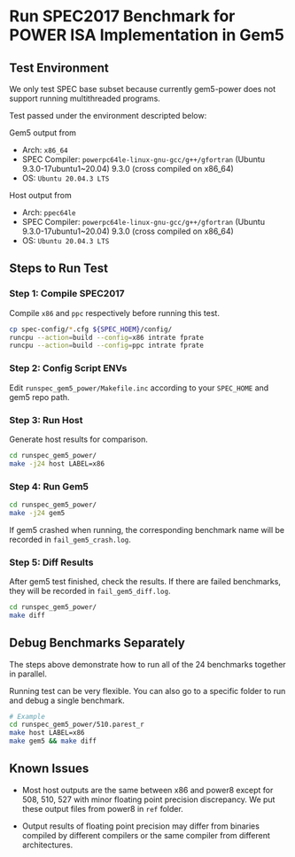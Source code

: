 # Run SPEC2017 Benchmark for POWER ISA Implementation in Gem5

## Test Environment

We only test SPEC base subset because currently gem5-power does not support running multithreaded programs.

Test passed under the environment descripted below:

Gem5 output from
- Arch: `x86_64`
- SPEC Compiler: `powerpc64le-linux-gnu-gcc/g++/gfortran` (Ubuntu 9.3.0-17ubuntu1~20.04) 9.3.0 (cross compiled on x86_64)
- OS: `Ubuntu 20.04.3 LTS`

Host output from
- Arch: `ppec64le`
- SPEC Compiler: `powerpc64le-linux-gnu-gcc/g++/gfortran` (Ubuntu 9.3.0-17ubuntu1~20.04) 9.3.0 (cross compiled on x86_64)
- OS: `Ubuntu 20.04.3 LTS`



##  Steps to Run Test

### Step 1: Compile SPEC2017

Compile `x86` and `ppc` respectively before running this test.
```bash
cp spec-config/*.cfg ${SPEC_HOEM}/config/
runcpu --action=build --config=x86 intrate fprate
runcpu --action=build --config=ppc intrate fprate
```

### Step 2: Config Script ENVs

Edit `runspec_gem5_power/Makefile.inc` according to your `SPEC_HOME` and gem5 repo path.

### Step 3: Run Host

Generate host results for comparison.

```bash
cd runspec_gem5_power/
make -j24 host LABEL=x86
```

### Step 4: Run Gem5

```bash
cd runspec_gem5_power/
make -j24 gem5
```

If gem5 crashed when running, the corresponding benchmark name will be recorded in `fail_gem5_crash.log`.

### Step 5: Diff Results

After gem5 test finished, check the results.
If there are failed benchmarks, they will be recorded in `fail_gem5_diff.log`.

```bash
cd runspec_gem5_power/
make diff
```



## Debug Benchmarks Separately

The steps above demonstrate how to run all of the 24 benchmarks together in parallel.

Running test can be very flexible. You can also go to a specific folder to run and debug a single benchmark. 

```bash
# Example
cd runspec_gem5_power/510.parest_r
make host LABEL=x86
make gem5 && make diff
```



## Known Issues

- Most host outputs are the same between x86 and power8 except for 508, 510, 527 with minor floating point precision discrepancy. We put these output files from power8 in `ref` folder.

- Output results of floating point precision may differ from binaries compiled by different compilers or the same compiler from different architectures.

